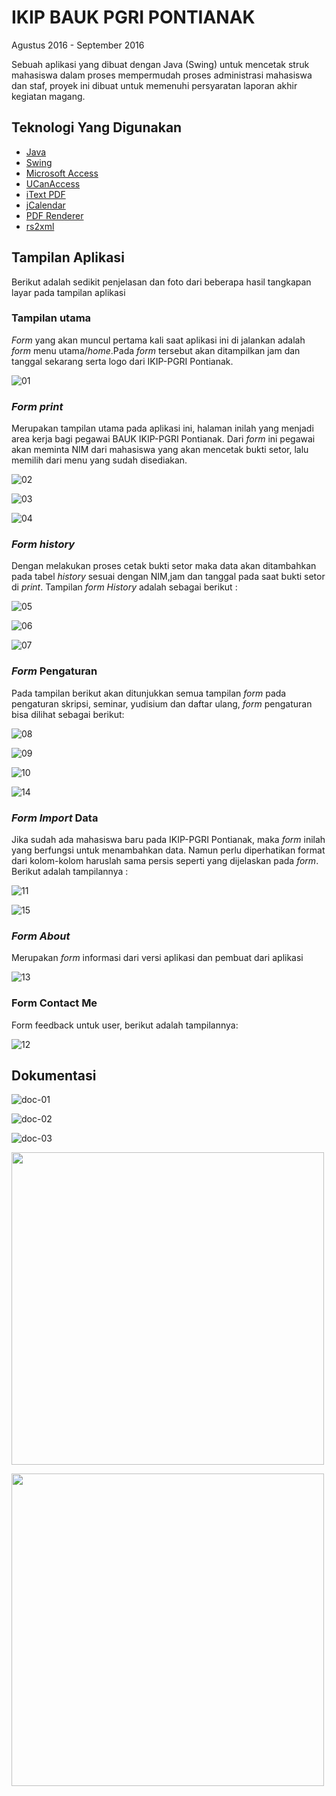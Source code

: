# IKIP BAUK PGRI PONTIANAK

Agustus 2016 - September 2016

Sebuah aplikasi yang dibuat dengan Java (Swing) untuk mencetak struk mahasiswa dalam proses mempermudah proses administrasi mahasiswa dan staf, proyek ini dibuat untuk memenuhi persyaratan laporan akhir kegiatan magang.

## Teknologi Yang Digunakan

- [Java](https://www.java.com/)
- [Swing](https://docs.oracle.com/javase%2F7%2Fdocs%2Fapi%2F%2F/javax/swing/package-summary.html)
- [Microsoft Access](https://www.microsoft.com/id-id/microsoft-365/access)
- [UCanAccess](https://ucanaccess.sourceforge.net/site.html)
- [iText PDF](https://itextpdf.com/)
- [jCalendar](https://toedter.com/jcalendar/)
- [PDF Renderer](https://github.com/katjas/PDFrenderer)
- [rs2xml](https://sourceforge.net/projects/finalangelsanddemons/files/rs2xml.jar/download)

## Tampilan Aplikasi

Berikut adalah sedikit penjelasan dan foto dari beberapa hasil tangkapan layar pada tampilan aplikasi

### Tampilan utama

_Form_ yang akan muncul pertama kali saat aplikasi ini di jalankan adalah _form_ menu utama/_home_.Pada _form_ tersebut akan ditampilkan jam dan tanggal sekarang serta logo dari IKIP-PGRI Pontianak.

![01](https://raw.githubusercontent.com/cacing69/cacing69.github.io/master/media/images/projects/001/01.png "image 01")

### _Form print_

Merupakan tampilan utama pada aplikasi ini, halaman inilah yang menjadi area kerja bagi pegawai BAUK IKIP-PGRI Pontianak. Dari _form_ ini pegawai akan meminta NIM dari mahasiswa yang akan mencetak bukti setor, lalu memilih dari menu yang sudah disediakan.

![02](https://raw.githubusercontent.com/cacing69/cacing69.github.io/master/media/images/projects/001/02.png "image 02")

![03](https://raw.githubusercontent.com/cacing69/cacing69.github.io/master/media/images/projects/001/03.png "image 03")

![04](https://raw.githubusercontent.com/cacing69/cacing69.github.io/master/media/images/projects/001/04.jpg "image 04")

### _Form history_

Dengan melakukan proses cetak bukti setor maka data akan ditambahkan pada tabel _history_ sesuai dengan NIM,jam dan tanggal pada saat bukti setor di _print_. Tampilan _form History_ adalah sebagai berikut :

![05](https://raw.githubusercontent.com/cacing69/cacing69.github.io/master/media/images/projects/001/05.png "image 05")

![06](https://raw.githubusercontent.com/cacing69/cacing69.github.io/master/media/images/projects/001/06.png "image 06")

![07](https://raw.githubusercontent.com/cacing69/cacing69.github.io/master/media/images/projects/001/07.png "image 07")

### _Form_ Pengaturan

Pada tampilan berikut akan ditunjukkan semua tampilan _form_ pada pengaturan skripsi, seminar, yudisium dan daftar ulang, _form_ pengaturan bisa dilihat sebagai berikut:

![08](https://raw.githubusercontent.com/cacing69/cacing69.github.io/master/media/images/projects/001/08.png "image 08")

![09](https://raw.githubusercontent.com/cacing69/cacing69.github.io/master/media/images/projects/001/09.png "image 09")

![10](https://raw.githubusercontent.com/cacing69/cacing69.github.io/master/media/images/projects/001/10.png "image 10")

![14](https://raw.githubusercontent.com/cacing69/cacing69.github.io/master/media/images/projects/001/14.png "image 14")

### _Form Import_ Data

Jika sudah ada mahasiswa baru pada IKIP-PGRI Pontianak, maka _form_ inilah yang berfungsi untuk menambahkan data. Namun perlu diperhatikan format dari kolom-kolom haruslah sama persis seperti yang dijelaskan pada _form_. Berikut adalah tampilannya :

![11](https://raw.githubusercontent.com/cacing69/cacing69.github.io/master/media/images/projects/001/11.png "image 11")

![15](https://raw.githubusercontent.com/cacing69/cacing69.github.io/master/media/images/projects/001/15.png "image 15")

### _Form About_

Merupakan _form_ informasi dari versi aplikasi dan pembuat dari aplikasi

![13](https://raw.githubusercontent.com/cacing69/cacing69.github.io/master/media/images/projects/001/13.png "image 13")

### Form Contact Me

Form feedback untuk user, berikut adalah tampilannya:

![12](https://raw.githubusercontent.com/cacing69/cacing69.github.io/master/media/images/projects/001/12.jpg "image 12")

## Dokumentasi

![doc-01](https://raw.githubusercontent.com/cacing69/cacing69.github.io/master/media/images/projects/001/doc-01.png "image 01")

![doc-02](https://raw.githubusercontent.com/cacing69/cacing69.github.io/master/media/images/projects/001/doc-02.png "image 02")

![doc-03](https://raw.githubusercontent.com/cacing69/cacing69.github.io/master/media/images/projects/001/doc-03.png "image 03")

<p align="left">
    <img src="https://raw.githubusercontent.com/cacing69/cacing69.github.io/master/media/images/projects/001/doc-04.jpg" width="500">
</p>

<p align="left">
    <img src="https://raw.githubusercontent.com/cacing69/cacing69.github.io/master/media/images/projects/001/doc-05.jpg" width="500">
</p>
